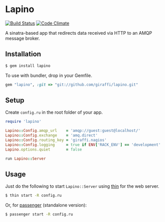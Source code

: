 # Lapino

[![Build Status](https://secure.travis-ci.org/giraffi/lapino.png?branch=master)](http://travis-ci.org/giraffi/lapino)&nbsp;[![Code Climate](https://codeclimate.com/badge.png)](https://codeclimate.com/github/giraffi/lapino)

A sinatra-based app that redirects data received via HTTP to an AMQP message broker.

## Installation

```bash
$ gem install lapino
```

To use with bundler, drop in your Gemfile.

```ruby
gem "lapino", :git => "git://github.com/giraffi/lapino.git"
```

## Setup

Create `config.ru` in the root folder of your app.

```ruby
require 'lapino'

Lapino::Config.amqp_url    = 'amqp://guest:guest@localhost/'
Lapino::Config.exchange    = 'amq.direct'
Lapino::Config.routing_key = 'giraffi.nagios'
Lapino::Config.logging     = true if ENV['RACK_ENV'] == 'development'
Lapino.options.quiet       = false

run Lapino::Server
```

## Usage

Just do the following to start `Lapino::Server` using [thin](https://github.com/macournoyer/thin/) for the web server.

```bash
$ thin start -R config.ru
```
Or, for [passenger](http://www.modrails.com/) (standalone version):


```bash
$ passenger start -R config.ru
```